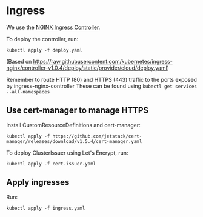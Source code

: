 # Ingress

We use the [NGINX Ingress Controller](https://kubernetes.github.io/ingress-nginx/).

To deploy the controller, run:

`kubectl apply -f deploy.yaml`

(Based on https://raw.githubusercontent.com/kubernetes/ingress-nginx/controller-v1.0.4/deploy/static/provider/cloud/deploy.yaml)

Remember to route HTTP (80) and HTTPS (443) traffic to the ports exposed by ingress-nginx-controller
These can be found using `kubectl get services --all-namespaces`

## Use cert-manager to manage HTTPS

Install CustomResourceDefinitions and cert-manager:

`kubectl apply -f https://github.com/jetstack/cert-manager/releases/download/v1.5.4/cert-manager.yaml`

To deploy ClusterIssuer using Let's Encrypt, run:

`kubectl apply -f cert-issuer.yaml`

## Apply ingresses

Run:

`kubectl apply -f ingress.yaml`
